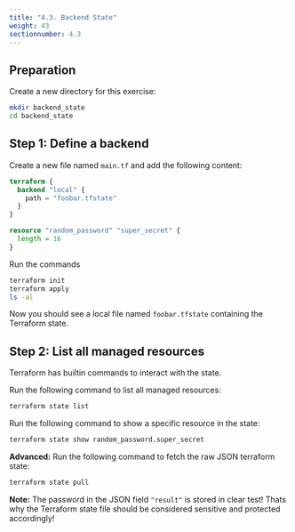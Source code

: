 ```yaml
---
title: "4.3. Backend State"
weight: 43
sectionnumber: 4.3
---
```



## Preparation

Create a new directory for this exercise:
```bash
mkdir backend_state
cd backend_state
```


## Step 1: Define a backend

Create a new file named `main.tf` and add the following content:
```terraform
terraform {
  backend "local" {
    path = "foobar.tfstate"
  }
}

resource "random_password" "super_secret" {
  length = 16
}
```

Run the commands
```bash
terraform init
terraform apply
ls -al 
```

Now you should see a local file named `foobar.tfstate` containing the Terraform state.


## Step 2: List all managed resources

Terraform has builtin commands to interact with the state.

Run the following command to list all managed resources:
```bash
terraform state list
```

Run the following command to show a specific resource in the state:
```bash
terraform state show random_password.super_secret
```

**Advanced:** Run the following command to fetch the raw JSON terraform state:
```bash
terraform state pull
```

**Note:** The password in the JSON field `"result"` is stored in clear test! Thats why the
Terraform state file should be considered sensitive and protected accordingly!
